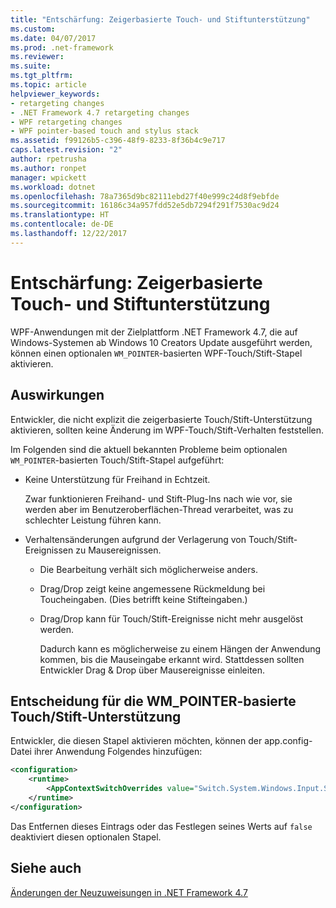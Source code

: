 ```yaml
---
title: "Entschärfung: Zeigerbasierte Touch- und Stiftunterstützung"
ms.custom: 
ms.date: 04/07/2017
ms.prod: .net-framework
ms.reviewer: 
ms.suite: 
ms.tgt_pltfrm: 
ms.topic: article
helpviewer_keywords:
- retargeting changes
- .NET Framework 4.7 retargeting changes
- WPF retargeting changes
- WPF pointer-based touch and stylus stack
ms.assetid: f99126b5-c396-48f9-8233-8f36b4c9e717
caps.latest.revision: "2"
author: rpetrusha
ms.author: ronpet
manager: wpickett
ms.workload: dotnet
ms.openlocfilehash: 78a7365d9bc82111ebd27f40e999c24d8f9ebfde
ms.sourcegitcommit: 16186c34a957fdd52e5db7294f291f7530ac9d24
ms.translationtype: HT
ms.contentlocale: de-DE
ms.lasthandoff: 12/22/2017
---
```

# <a name="mitigation-pointer-based-touch-and-stylus-support"></a>Entschärfung: Zeigerbasierte Touch- und Stiftunterstützung

WPF-Anwendungen mit der Zielplattform .NET Framework 4.7, die auf Windows-Systemen ab Windows 10 Creators Update ausgeführt werden, können einen optionalen `WM_POINTER`-basierten WPF-Touch/Stift-Stapel aktivieren.

## <a name="impact"></a>Auswirkungen

Entwickler, die nicht explizit die zeigerbasierte Touch/Stift-Unterstützung aktivieren, sollten keine Änderung im WPF-Touch/Stift-Verhalten feststellen.

Im Folgenden sind die aktuell bekannten Probleme beim optionalen `WM_POINTER`-basierten Touch/Stift-Stapel aufgeführt:

- Keine Unterstützung für Freihand in Echtzeit.

   Zwar funktionieren Freihand- und Stift-Plug-Ins nach wie vor, sie werden aber im Benutzeroberflächen-Thread verarbeitet, was zu schlechter Leistung führen kann.

- Verhaltensänderungen aufgrund der Verlagerung von Touch/Stift-Ereignissen zu Mausereignissen.

  - Die Bearbeitung verhält sich möglicherweise anders.

  - Drag/Drop zeigt keine angemessene Rückmeldung bei Toucheingaben. (Dies betrifft keine Stifteingaben.)

  - Drag/Drop kann für Touch/Stift-Ereignisse nicht mehr ausgelöst werden.

      Dadurch kann es möglicherweise zu einem Hängen der Anwendung kommen, bis die Mauseingabe erkannt wird. Stattdessen sollten Entwickler Drag & Drop über Mausereignisse einleiten.

## <a name="opting-in-to-wmpointer-based-touchstylus-support"></a>Entscheidung für die WM_POINTER-basierte Touch/Stift-Unterstützung

Entwickler, die diesen Stapel aktivieren möchten, können der app.config-Datei ihrer Anwendung Folgendes hinzufügen:

```xml
<configuration>
    <runtime>
        <AppContextSwitchOverrides value="Switch.System.Windows.Input.Stylus.EnablePointerSupport=true"/>
    </runtime>
</configuration>
```

Das Entfernen dieses Eintrags oder das Festlegen seines Werts auf `false` deaktiviert diesen optionalen Stapel.

## <a name="see-also"></a>Siehe auch

[Änderungen der Neuzuweisungen in .NET Framework 4.7](../../../docs/framework/migration-guide/retargeting-changes-in-the-net-framework-4-7.md)
